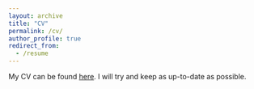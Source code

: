 ```yaml
---
layout: archive
title: "CV"
permalink: /cv/
author_profile: true
redirect_from:
  - /resume
---
```


My CV can be found [here](https://fdschmidt93.github.io/files/240330_CV_FDS.pdf). I will try and keep as up-to-date as possible.
